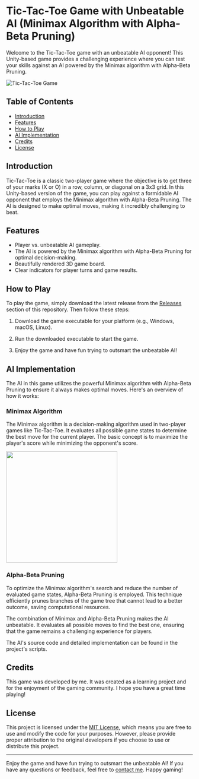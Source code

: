 # Tic-Tac-Toe Game with Unbeatable AI (Minimax Algorithm with Alpha-Beta Pruning)

Welcome to the Tic-Tac-Toe game with an unbeatable AI opponent! This Unity-based game provides a challenging experience where you can test your skills against an AI powered by the Minimax algorithm with Alpha-Beta Pruning.

![Tic-Tac-Toe Game](https://github.com/calalalizade/UnityGames_Collection/assets/60787777/adce6203-84be-44e9-b89a-e32d4bb5e8df)

## Table of Contents

- [Introduction](#introduction)
- [Features](#features)
- [How to Play](#how-to-play)
- [AI Implementation](#ai-implementation)
- [Credits](#credits)
- [License](#license)

## Introduction

Tic-Tac-Toe is a classic two-player game where the objective is to get three of your marks (X or O) in a row, column, or diagonal on a 3x3 grid. In this Unity-based version of the game, you can play against a formidable AI opponent that employs the Minimax algorithm with Alpha-Beta Pruning. The AI is designed to make optimal moves, making it incredibly challenging to beat.

## Features

- Player vs. unbeatable AI gameplay.
- The AI is powered by the Minimax algorithm with Alpha-Beta Pruning for optimal decision-making.
- Beautifully rendered 3D game board.
- Clear indicators for player turns and game results.

## How to Play

To play the game, simply download the latest release from the [Releases](https://github.com/calalalizade/UnityGames_Collection/releases) section of this repository. Then follow these steps:

1. Download the game executable for your platform (e.g., Windows, macOS, Linux).

2. Run the downloaded executable to start the game.

3. Enjoy the game and have fun trying to outsmart the unbeatable AI!

## AI Implementation

The AI in this game utilizes the powerful Minimax algorithm with Alpha-Beta Pruning to ensure it always makes optimal moves. Here's an overview of how it works:

### Minimax Algorithm

The Minimax algorithm is a decision-making algorithm used in two-player games like Tic-Tac-Toe. It evaluates all possible game states to determine the best move for the current player. The basic concept is to maximize the player's score while minimizing the opponent's score.

<img src="https://github.com/calalalizade/UnityGames_Collection/assets/60787777/fa055f4f-29ce-47df-816a-f1b882d9f30c" width="300" />

### Alpha-Beta Pruning

To optimize the Minimax algorithm's search and reduce the number of evaluated game states, Alpha-Beta Pruning is employed. This technique efficiently prunes branches of the game tree that cannot lead to a better outcome, saving computational resources.

The combination of Minimax and Alpha-Beta Pruning makes the AI unbeatable. It evaluates all possible moves to find the best one, ensuring that the game remains a challenging experience for players.

The AI's source code and detailed implementation can be found in the project's scripts.

## Credits

This game was developed by me. It was created as a learning project and for the enjoyment of the gaming community. I hope you have a great time playing!

## License

This project is licensed under the [MIT License](../LICENSE), which means you are free to use and modify the code for your purposes. However, please provide proper attribution to the original developers if you choose to use or distribute this project.

---

Enjoy the game and have fun trying to outsmart the unbeatable AI! If you have any questions or feedback, feel free to [contact me](mailto:celal.alizade.0000@gmail.com). Happy gaming!
